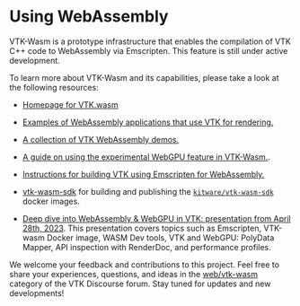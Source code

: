# Using WebAssembly

VTK-Wasm is a prototype infrastructure that enables the compilation of VTK C++ code to WebAssembly via Emscripten. This feature is still under active development.

To learn more about VTK-Wasm and its capabilities, please take a look at the following resources:

* [Homepage for VTK.wasm](https://kitware.github.io/vtk-wasm/)

* [Examples of WebAssembly applications that use VTK for rendering.](https://gitlab.kitware.com/vtk/vtk/-/tree/master/Examples/Emscripten/Cxx)

* [A collection of VTK WebAssembly demos.](https://github.com/Kitware/vtk-wasm-demos)

* [A guide on using the experimental WebGPU feature in VTK-Wasm.](https://discourse.vtk.org/t/guide-how-do-i-use-vtk-wasm-webgpu-experimental-feature/11164).

* [Instructions for building VTK using Emscripten for WebAssembly.](../advanced/build_wasm_emscripten.md)

* [vtk-wasm-sdk](https://gitlab.kitware.com/vtk/vtk-wasm-sdk) for building and publishing the [`kitware/vtk-wasm-sdk`](https://hub.docker.com/r/kitware/vtk-wasm-sdk) docker images.

* [Deep dive into WebAssembly & WebGPU in VTK: presentation from April 28th, 2023](https://docs.google.com/presentation/d/1Nl0TVa55616QKCSHP54BoYBvByMKe6lIUl6IFZqSeJo/edit#slide=id.p). This presentation covers topics such as Emscripten, VTK-wasm Docker image, WASM Dev tools, VTK and WebGPU: PolyData Mapper, API inspection with RenderDoc, and performance profiles.

We welcome your feedback and contributions to this project. Feel free to share your experiences, questions, and ideas in the [web/vtk-wasm](https://discourse.vtk.org/c/web/vtk-wasm/12) category of the VTK Discourse forum. Stay tuned for updates and new developments!
